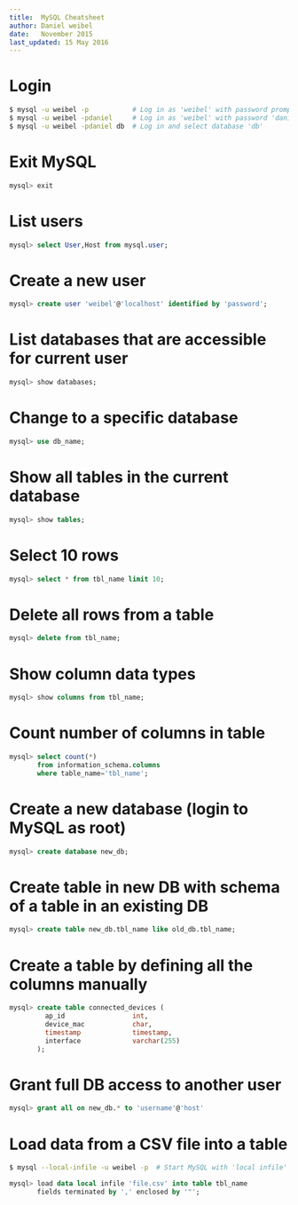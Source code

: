 ```yaml
---
title:  MySQL Cheatsheet
author: Daniel weibel
date:   November 2015
last_updated: 15 May 2016
---
```


# Login
~~~bash
$ mysql -u weibel -p           # Log in as 'weibel' with password prompt
$ mysql -u weibel -pdaniel     # Log in as 'weibel' with password 'daniel'
$ mysql -u weibel -pdaniel db  # Log in and select database 'db'
~~~

# Exit MySQL
~~~sql
mysql> exit
~~~

# List users
~~~sql
mysql> select User,Host from mysql.user;
~~~

# Create a new user
~~~sql
mysql> create user 'weibel'@'localhost' identified by 'password';
~~~

# List databases that are accessible for current user
~~~sql
mysql> show databases;
~~~

# Change to a specific database
~~~sql
mysql> use db_name;
~~~

# Show all tables in the current database
~~~sql
mysql> show tables;
~~~

# Select 10 rows
~~~sql
mysql> select * from tbl_name limit 10;
~~~

# Delete all rows from a table
~~~sql
mysql> delete from tbl_name;
~~~

# Show column data types
~~~sql
mysql> show columns from tbl_name;
~~~

# Count number of columns in table
~~~sql
mysql> select count(*)
       from information_schema.columns
       where table_name='tbl_name';
~~~

# Create a new database (login to MySQL as root)
~~~sql
mysql> create database new_db;
~~~

# Create table in new DB with schema of a table in an existing DB
~~~sql
mysql> create table new_db.tbl_name like old_db.tbl_name;
~~~

# Create a table by defining all the columns manually
~~~sql
mysql> create table connected_devices (
         ap_id                 int,
         device_mac            char,
         timestamp             timestamp,
         interface             varchar(255)
       );
~~~

# Grant full DB access to another user
~~~sql
mysql> grant all on new_db.* to 'username'@'host'
~~~

# Load data from a CSV file into a table

~~~bash
$ mysql --local-infile -u weibel -p  # Start MySQL with 'local infile' enabled
~~~

~~~sql
mysql> load data local infile 'file.csv' into table tbl_name
       fields terminated by ',' enclosed by '"';
~~~

